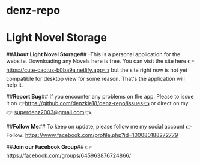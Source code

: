 # denz-repo
# Light Novel Storage
##**About Light Novel Storage**##
-This is a personal application for the website. Downloading any Novels here is free.  You can visit the site here 👉https://cute-cactus-b0ba9a.netlify.app👈 but the site right now is not yet compatible for desktop view for some reason. That's the application will help it.

##**Report Bug**##
If you encounter any problems on the app. Please to issue it on 👉https://github.com/denzkie18/denz-repo/issues👈 or direct on my 👉 superdenz2003@gmail.com👈.

##**Follow Me**##
To keep on update, please follow me my social account
👉Follow: https://www.facebook.com/profile.php?id=100080188272779

##**Join our Facebook Group**##
👉https://facebook.com/groups/645963876724866/